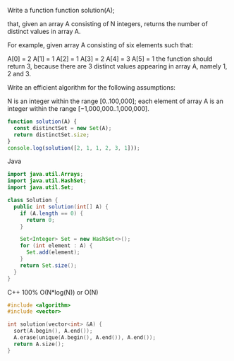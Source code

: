 Write a function
function solution(A);

that, given an array A consisting of N integers, returns the number of distinct values in array A.

For example, given array A consisting of six elements such that:

 A[0] = 2    A[1] = 1    A[2] = 1
 A[3] = 2    A[4] = 3    A[5] = 1
the function should return 3, because there are 3 distinct values appearing in array A, namely 1, 2 and 3.

Write an efficient algorithm for the following assumptions:

N is an integer within the range [0..100,000];
each element of array A is an integer within the range [−1,000,000..1,000,000].

```javascript
function solution(A) {
  const distinctSet = new Set(A);
  return distinctSet.size;
}
console.log(solution([2, 1, 1, 2, 3, 1]));

```

Java
```java
import java.util.Arrays;
import java.util.HashSet;
import java.util.Set;

class Solution {
  public int solution(int[] A) {
    if (A.length == 0) {
      return 0;
    }

    Set<Integer> Set = new HashSet<>();
    for (int element : A) {
      Set.add(element);
    }
    return Set.size();
  }
}
```

C++ 100% O(N*log(N)) or O(N)
```C++
#include <algorithm>
#include <vector>

int solution(vector<int> &A) {
  sort(A.begin(), A.end());
  A.erase(unique(A.begin(), A.end()), A.end());
  return A.size();
}
```